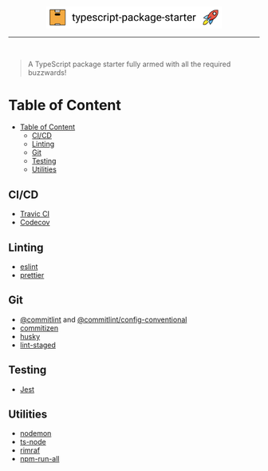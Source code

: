 <p align="center">
    <img width="70%" height="70%" src="./logo.svg"></img>
</p>

<hr />
<br />

> A TypeScript package starter fully armed with all the required buzzwards!

# Table of Content

- [Table of Content](#table-of-content)
  - [CI/CD](#cicd)
  - [Linting](#linting)
  - [Git](#git)
  - [Testing](#testing)
  - [Utilities](#utilities)

## CI/CD

- [Travic CI](https://travis-ci.com/)
- [Codecov](https://codecov.io/)

## Linting

- [eslint](https://github.com/eslint/eslint)
- [prettier](https://github.com/prettier/prettier)

## Git

- [@commitlint](https://github.com/conventional-changelog/commitlint) and [@commitlint/config-conventional](https://github.com/conventional-changelog/commitlint/tree/master/@commitlint/config-conventional)
- [commitizen](https://github.com/commitizen/cz-cli)
- [husky](https://github.com/typicode/husky)
- [lint-staged](https://github.com/okonet/lint-staged)

## Testing

- [Jest](https://github.com/facebook/jest)

## Utilities

- [nodemon](https://github.com/remy/nodemon)
- [ts-node](https://github.com/TypeStrong/ts-node)
- [rimraf](https://github.com/isaacs/rimraf)
- [npm-run-all](https://github.com/mysticatea/npm-run-all)

